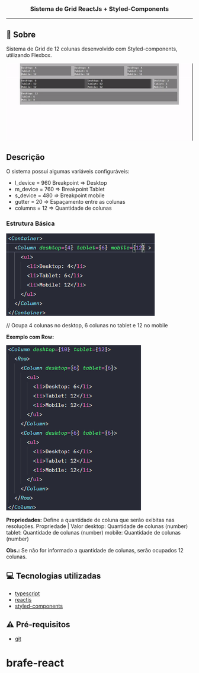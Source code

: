 <h3 align="center">
  Sistema de Grid ReactJs + Styled-Components
</h3>

---

## :rocket: Sobre

Sistema de Grid de 12 colunas desenvolvido com Styled-components, utilizando Flexbox.

<img src="https://github.com/Cahmoraes/React-Grid/blob/master/src/assets/demo.gif">

## Descrição
O sistema possui algumas variáveis configuráveis:
<ul>
  <li>l_device = 960 Breakpoint => Desktop</li>
  <li>m_device = 760 => Breakpoint Tablet</li>
  <li>s_device = 480 => Breakpoint mobile</li>
  <li>gutter = 20 => Espaçamento entre as colunas</li>
  <li>columns = 12 => Quantidade de colunas</li>
</ul>

### Estrutura Básica
<img src="https://github.com/Cahmoraes/React-Grid/blob/master/src/assets/estrutura-basica.png">

// Ocupa 4 colunas no desktop, 6 colunas no tablet e 12 no mobile

<b>Exemplo com Row:</b>

<img src="https://github.com/Cahmoraes/React-Grid/blob/master/src/assets/row.png">
 
<b>Propriedades:</b>
Define a quantidade de coluna que serão exibitas nas resoluções.
Propriedade | Valor
desktop: Quantidade de colunas (number)
tablet: Quantidade de colunas (number)
mobile: Quantidade de colunas (number)

<b>Obs.:</b> Se não for informado a quantidade de colunas, serão ocupados 12 colunas.

## :computer: Tecnologias utilizadas

- [typescript](https://www.typescriptlang.org/)
- [reactjs](https://pt-br.reactjs.org/)
- [styled-components](https://styled-components.com/)

## :warning: Pré-requisitos

- [git](https://git-scm.com/)
# brafe-react
